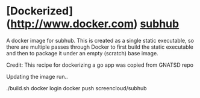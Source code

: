 # [Dockerized] (http://www.docker.com) [subhub](https://registry.hub.docker.com/u/screencloud/subhub/)

A docker image for subhub. This is created as a single static executable, so there are multiple passes through Docker to first build the static executable and then to package it under an empty (scratch) base image.

Credit: This recipe for dockerizing a go app was copied from GNATSD repo

Updating the image run.. 

./build.sh
docker login
docker push screencloud/subhub